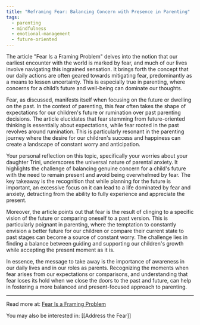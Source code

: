 ```yaml
---
title: "Reframing Fear: Balancing Concern with Presence in Parenting"
tags:
  - parenting
  - mindfulness
  - emotional-management
  - future-oriented
---
```

The article "Fear Is a Framing Problem" delves into the notion that our earliest encounter with the world is marked by fear, and much of our lives involve navigating this ingrained sensation. It brings forth the concept that our daily actions are often geared towards mitigating fear, predominantly as a means to lessen uncertainty. This is especially true in parenting, where concerns for a child’s future and well-being can dominate our thoughts.

Fear, as discussed, manifests itself when focusing on the future or dwelling on the past. In the context of parenting, this fear often takes the shape of expectations for our children's future or rumination over past parenting decisions. The article elucidates that fear stemming from future-oriented thinking is essentially about expectations, while fear rooted in the past revolves around rumination. This is particularly resonant in the parenting journey where the desire for our children's success and happiness can create a landscape of constant worry and anticipation.

Your personal reflection on this topic, specifically your worries about your daughter Trini, underscores the universal nature of parental anxiety. It highlights the challenge of balancing genuine concern for a child's future with the need to remain present and avoid being overwhelmed by fear. The key takeaway is the recognition that while planning for the future is important, an excessive focus on it can lead to a life dominated by fear and anxiety, detracting from the ability to fully experience and appreciate the present.

Moreover, the article points out that fear is the result of clinging to a specific vision of the future or comparing oneself to a past version. This is particularly poignant in parenting, where the temptation to constantly envision a better future for our children or compare their current state to past stages can become a source of constant worry. The challenge lies in finding a balance between guiding and supporting our children's growth while accepting the present moment as it is.

In essence, the message to take away is the importance of awareness in our daily lives and in our roles as parents. Recognizing the moments when fear arises from our expectations or comparisons, and understanding that fear loses its hold when we close the doors to the past and future, can help in fostering a more balanced and present-focused approach to parenting.

----

Read more at: [Fear Is a Framing Problem](https://moretothat.com/fear-is-a-framing-problem/?utm_source=substack&utm_medium=email)

You may also be interested in: [[Address the Fear]]